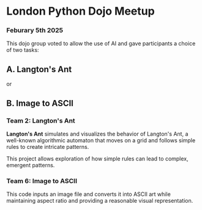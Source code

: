 # London Python Dojo Meetup 
### Feburary 5th 2025

This dojo group voted to allow the use of AI and gave participants a choice of two tasks:

## A. Langton's Ant
or 
## B. Image to ASCII 

### Team 2: Langton's Ant


**Langton's Ant** simulates and visualizes the behavior of Langton's Ant, a well-known algorithmic automaton that moves on a grid and follows simple rules to create intricate patterns.

This project allows exploration of how simple rules can lead to complex, emergent patterns.
  


### Team 6: Image to ASCII

This code inputs an image file and converts it into ASCII art while maintaining aspect ratio and providing a reasonable visual representation.




